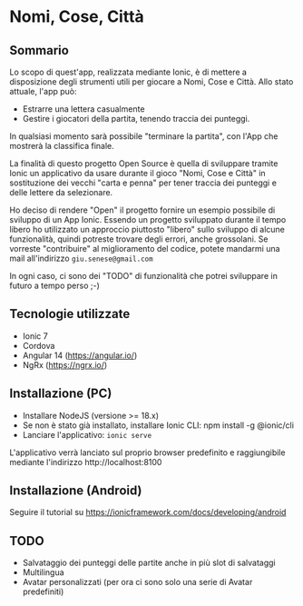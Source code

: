 # Nomi, Cose, Città

## Sommario

Lo scopo di quest'app, realizzata mediante Ionic, è di mettere a disposizione degli strumenti utili per giocare a Nomi, Cose e Città. Allo stato attuale, l'app può:
- Estrarre una lettera casualmente
- Gestire i giocatori della partita, tenendo traccia dei punteggi.

In qualsiasi momento sarà possibile "terminare la partita", con l'App che mostrerà la classifica finale.

La finalità di questo progetto Open Source è quella di sviluppare tramite Ionic un applicativo da usare durante il gioco "Nomi, Cose e Città" in sostituzione dei vecchi "carta e penna" per tener traccia dei punteggi e delle lettere da selezionare.

Ho deciso di rendere "Open" il progetto fornire un esempio possibile di sviluppo di un App Ionic. Essendo un progetto sviluppato durante il tempo libero ho utilizzato un approccio piuttosto "libero" sullo sviluppo di alcune funzionalità, quindi potreste trovare degli errori, anche grossolani. Se vorreste "contribuire" al miglioramento del codice, potete mandarmi una mail all'indirizzo `giu.senese@gmail.com`

In ogni caso, ci sono dei "TODO" di funzionalità che potrei sviluppare in futuro a tempo perso ;-)

## Tecnologie utilizzate
- Ionic 7
- Cordova
- Angular 14 (https://angular.io/)
- NgRx (https://ngrx.io/)

## Installazione (PC)
- Installare NodeJS (versione >= 18.x)
- Se non è stato già installato, installare Ionic CLI: npm install -g @ionic/cli
- Lanciare l'applicativo: `ionic serve`

L'applicativo verrà lanciato sul proprio browser predefinito e raggiungibile mediante l'indirizzo http://localhost:8100

## Installazione (Android)
Seguire il tutorial su https://ionicframework.com/docs/developing/android

## TODO
- Salvataggio dei punteggi delle partite anche in più slot di salvataggi
- Multilingua
- Avatar personalizzati (per ora ci sono solo una serie di Avatar predefiniti)
